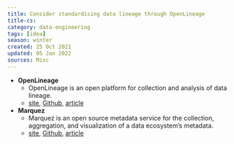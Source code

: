 ```yaml
---
title: Consider standardising data lineage through OpenLineage
title-cs: 
category: data-engineering
tags: [idea]
season: winter
created: 25 Oct 2021
updated: 05 Jan 2022
sources: Misc
---
```


- **OpenLineage**
	- OpenLineage is an open platform for collection and analysis of data lineage.
	- [site](https://openlineage.io/), [Github](https://github.com/OpenLineage/OpenLineage), [article](https://hightouch.io/blog/exploring-data-lineage-with-open-lineage/)
- **Marquez**
	- Marquez is an open source metadata service for the collection, aggregation, and visualization of a data ecosystem’s metadata.
	- [site](https://marquezproject.github.io/marquez/), [Github](https://github.com/MarquezProject/marquez), [article](https://openlineage.io/blog/dbt-with-marquez/)